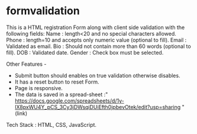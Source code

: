 # formvalidation

This is a HTML registration Form along with client side validation with the following fields:
Name : length<20 and no special characters allowed.
Phone : length=10 and accepts only numeric value (optional to fill).
Email : Validated as email.
Bio : Should not contain more than 60 words (optional to fill).
DOB : Validated date.
Gender : Check box must be selected.

Other Features - 
- Submit button should enables on true validation otherwise disables.
- It has a reset button to reset Form.
- Page is responsive.
- The data is saved in a spread-sheet :" https://docs.google.com/spreadsheets/d/1y-lX8pxWU4Y_pCS_3Cy3jDWsqiDUiEfth0jpbevOtek/edit?usp=sharing "(link)

Tech Stack : HTML, CSS, JavaScript.
